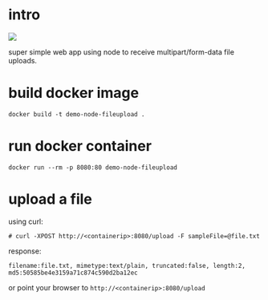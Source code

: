 # intro
[![](https://images.microbadger.com/badges/image/simonkowallik/demo-node-fileupload.svg)](https://microbadger.com/images/simonkowallik/demo-node-fileupload)

super simple web app using node to receive multipart/form-data file uploads.

# build docker image

	docker build -t demo-node-fileupload .

# run docker container

	docker run --rm -p 8080:80 demo-node-fileupload

# upload a file

using curl:

	# curl -XPOST http://<containerip>:8080/upload -F sampleFile=@file.txt

response:

	filename:file.txt, mimetype:text/plain, truncated:false, length:2, md5:50585be4e3159a71c874c590d2ba12ec

 or point your browser to `http://<containerip>:8080/upload`